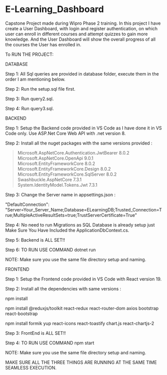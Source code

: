 # E-Learning_Dashboard
Capstone Project made during Wipro Phase 2 training. In this project I have create a User Dashboard, with login and register authentication, on which user can enroll in different courses and attempt quizzes to gain more knowledge. And the User Dashboard will show the overall progress of all the courses the User has enrolled in.    

To RUN THE PROJECT:

DATABASE

Step 1: All Sql queries are provided in database folder, execute them in the order I am mentioning below.

Step 2: Run the setup.sql file first.

Step 3: Run query2.sql.

Step 4: Run query3.sql.



BACKEND

Step 1: Setup the Backend code provided in VS Code as I have done it in VS Code only. Use ASP.Net Core Web API with .net version 8.

Step 2: Install all the nuget packages with the same versions provided : 
   > Microsoft.AspNetCore.Authentication.JwtBearer      8.0.2      
   > Microsoft.AspNetCore.OpenApi                       9.0.1       
   > Microsoft.EntityFrameworkCore                      8.0.2       
   > Microsoft.EntityFrameworkCore.Design               8.0.2       
   > Microsoft.EntityFrameworkCore.SqlServer            8.0.2       
   > Swashbuckle.AspNetCore                             7.3.1       
   > System.IdentityModel.Tokens.Jwt                    7.3.1

Step 3: Change the Server name in appsettings.json :

   "DefaultConnection": "Server=Your_Server_Name;Database=ELearningDB;Trusted_Connection=True;MultipleActiveResultSets=true;TrustServerCertificate=True"

Step 4: No need to run Migrations as SQL Database is already setup just Make Sure You Have Included the ApplicationDbContext.cs.

Step 5: Backend is ALL SET!!

Step 6: TO RUN USE COMMAND dotnet run 

NOTE: Make sure you use the same file directory setup and naming.



FRONTEND

Step 1: Setup the Frontend code provided in VS Code with React version 19.

Step 2: Install all the dependencies with same versions : 

npm install

npm install @reduxjs/toolkit react-redux react-router-dom axios bootstrap react-bootstrap

npm install formik yup react-icons react-toastify chart.js react-chartjs-2

Step 3: FrontEnd is ALL SET!!

Step 4: TO RUN USE COMMAND npm start

NOTE: Make sure you use the same file directory setup and naming.


MAKE SURE ALL THE THREE THINGS ARE RUNNING AT THE SAME TIME SEAMLESS EXECUTION.


